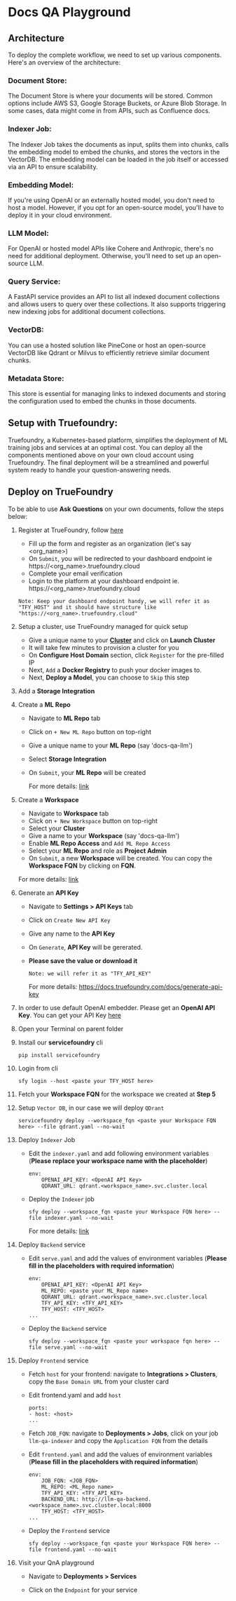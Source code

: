 # Docs QA Playground

## Architecture

To deploy the complete workflow, we need to set up various components. Here's an overview of the architecture:

### Document Store:

The Document Store is where your documents will be stored. Common options include AWS S3, Google Storage Buckets, or Azure Blob Storage. In some cases, data might come in from APIs, such as Confluence docs.

### Indexer Job:

The Indexer Job takes the documents as input, splits them into chunks, calls the embedding model to embed the chunks, and stores the vectors in the VectorDB. The embedding model can be loaded in the job itself or accessed via an API to ensure scalability.

### Embedding Model:

If you're using OpenAI or an externally hosted model, you don't need to host a model. However, if you opt for an open-source model, you'll have to deploy it in your cloud environment.

### LLM Model:

For OpenAI or hosted model APIs like Cohere and Anthropic, there's no need for additional deployment. Otherwise, you'll need to set up an open-source LLM.

### Query Service:

A FastAPI service provides an API to list all indexed document collections and allows users to query over these collections. It also supports triggering new indexing jobs for additional document collections.

### VectorDB:

You can use a hosted solution like PineCone or host an open-source VectorDB like Qdrant or Milvus to efficiently retrieve similar document chunks.

### Metadata Store:

This store is essential for managing links to indexed documents and storing the configuration used to embed the chunks in those documents.

## Setup with Truefoundry:

Truefoundry, a Kubernetes-based platform, simplifies the deployment of ML training jobs and services at an optimal cost. You can deploy all the components mentioned above on your own cloud account using Truefoundry. The final deployment will be a streamlined and powerful system ready to handle your question-answering needs.

## Deploy on TrueFoundry

To be able to use **Ask Questions** on your own documents, follow the steps below:

1.  Register at TrueFoundry, follow [here](https://www.truefoundry.com/register)

    -   Fill up the form and register as an organization (let's say <org_name>)
    -   On `Submit`, you will be redirected to your dashboard endpoint ie https://<org_name>.truefoundry.cloud
    -   Complete your email verification
    -   Login to the platform at your dashboard endpoint ie. https://<org_name>.truefoundry.cloud

    `Note: Keep your dashboard endpoint handy, we will refer it as "TFY_HOST" and it should have structure like "https://<org_name>.truefoundry.cloud"`

2.  Setup a cluster, use TrueFoundry managed for quick setup

    -   Give a unique name to your **[Cluster](https://docs.truefoundry.com/docs/workspace)** and click on **Launch Cluster**
    -   It will take few minutes to provision a cluster for you
    -   On **Configure Host Domain** section, click `Register` for the pre-filled IP
    -   Next, `Add` a **Docker Registry** to push your docker images to.
    -   Next, **Deploy a Model**, you can choose to `Skip` this step

3.  Add a **Storage Integration**

4.  Create a **ML Repo**

    -   Navigate to **ML Repo** tab
    -   Click on `+ New ML Repo` button on top-right
    -   Give a unique name to your **ML Repo** (say 'docs-qa-llm')
    -   Select **Storage Integration**
    -   On `Submit`, your **ML Repo** will be created

        For more details: [link](https://docs.truefoundry.com/docs/creating-ml-repo-via-ui)

5.  Create a **Workspace**

    -   Navigate to **Workspace** tab
    -   Click on `+ New Workspace` button on top-right
    -   Select your **Cluster**
    -   Give a name to your **Workspace** (say 'docs-qa-llm')
    -   Enable **ML Repo Access** and `Add ML Repo Access`
    -   Select your **ML Repo** and role as **Project Admin**
    -   On `Submit`, a new **Workspace** will be created. You can copy the **Workspace FQN** by clicking on **FQN**.

    For more details: [link](https://docs.truefoundry.com/docs/installation-and-setup#5-creating-workspaces)

6.  Generate an **API Key**

    -   Navigate to **Settings > API Keys** tab
    -   Click on `Create New API Key`
    -   Give any name to the **API Key**
    -   On `Generate`, **API Key** will be gererated.
    -   **Please save the value or download it**

        `Note: we will refer it as "TFY_API_KEY"`

        For more details: https://docs.truefoundry.com/docs/generate-api-key

7.  In order to use default OpenAI embedder. Please get an **OpenAI API Key**. You can get your API Key [here](https://platform.openai.com/account/api-keys)

8.  Open your Terminal on parent folder

9.  Install our **servicefoundry** cli

    ```
    pip install servicefoundry
    ```

10. Login from cli

    ```
    sfy login --host <paste your TFY_HOST here>
    ```

11. Fetch your **Workspace FQN** for the workspace we created at **Step 5**

12. Setup `Vector DB`, in our case we will deploy `QDrant`

    ```
    servicefoundry deploy --workspace_fqn <paste your Workspace FQN here> --file qdrant.yaml --no-wait
    ```

13. Deploy `Indexer` Job

    -   Edit the `indexer.yaml` and add following environment variables (**Please replace your workspace name with the placeholder**)

        ```
        env:
            OPENAI_API_KEY: <OpenAI API Key>
            QDRANT_URL: qdrant.<workspace_name>.svc.cluster.local
        ```

    -   Deploy the `Indexer` job

        ```
        sfy deploy --workspace_fqn <paste your Workspace FQN here> --file indexer.yaml --no-wait
        ```

        For more details: [link](https://docs.truefoundry.com/docs/introduction-to-job)

14. Deploy `Backend` service

    -   Edit `serve.yaml` and add the values of environment variables (**Please fill in the placeholders with required information**)

        ```
        env:
            OPENAI_API_KEY: <OpenAI API Key>
            ML_REPO: <paste your ML_Repo name>
            QDRANT_URL: qdrant.<workspace_name>.svc.cluster.local
            TFY_API_KEY: <TFY_API_KEY>
            TFY_HOST: <TFY_HOST>
        ...
        ```

    -   Deploy the `Backend` service

        ```
        sfy deploy --workspace_fqn <paste your workspace fqn here> --file serve.yaml --no-wait
        ```

15. Deploy `Frontend` service

    -   Fetch `host` for your frontend: navigate to **Integrations > Clusters**, copy the `Base Domain URL` from your cluster card

    -   Edit frontend.yaml and add `host`

        ```
        ports:
        - host: <host>
        ...
        ```

    -   Fetch `JOB_FQN`: navigate to **Deployments > Jobs**, click on your job `llm-qa-indexer` and copy the `Application FQN` from the details

    -   Edit `frontend.yaml` and add the values of environment variables (**Please fill in the placeholders with required information**)

        ```
        env:
            JOB_FQN: <JOB_FQN>
            ML_REPO: <ML_Repo name>
            TFY_API_KEY: <TFY_API_KEY>
            BACKEND_URL: http://llm-qa-backend.<workspace_name>.svc.cluster.local:8000
            TFY_HOST: <TFY_HOST>
        ...
        ```

    -   Deploy the `Frontend` service

        ```
        sfy deploy --workspace_fqn <paste your Workspace FQN here> --file frontend.yaml --no-wait
        ```

16. Visit your QnA playground

    -   Navigate to **Deployments > Services**

    -   Click on the `Endpoint` for your service
